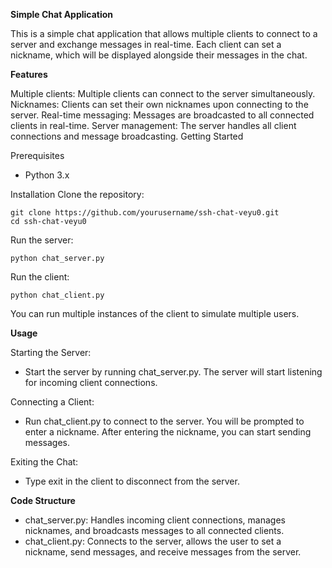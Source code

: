 **Simple Chat Application**

This is a simple chat application that allows multiple clients to connect to a server and exchange messages in real-time. Each client can set a nickname, which will be displayed alongside their messages in the chat.

**Features**

Multiple clients: Multiple clients can connect to the server simultaneously.
Nicknames: Clients can set their own nicknames upon connecting to the server.
Real-time messaging: Messages are broadcasted to all connected clients in real-time.
Server management: The server handles all client connections and message broadcasting.
Getting Started

Prerequisites
- Python 3.x

Installation
Clone the repository:
```
git clone https://github.com/yourusername/ssh-chat-veyu0.git
cd ssh-chat-veyu0
```
Run the server:
```
python chat_server.py
```
Run the client:
```
python chat_client.py
```
You can run multiple instances of the client to simulate multiple users.

**Usage**

Starting the Server:
- Start the server by running chat_server.py. The server will start listening for incoming client connections.

Connecting a Client:
- Run chat_client.py to connect to the server. You will be prompted to enter a nickname. After entering the nickname, you can start sending messages.

Exiting the Chat:
- Type exit in the client to disconnect from the server.

**Code Structure**

- chat_server.py: Handles incoming client connections, manages nicknames, and broadcasts messages to all connected clients.
- chat_client.py: Connects to the server, allows the user to set a nickname, send messages, and receive messages from the server.
